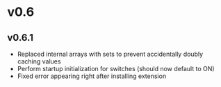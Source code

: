 # v0.6
## v0.6.1
 * Replaced internal arrays with sets to prevent accidentally doubly caching values
 * Perform startup initialization for switches (should now default to ON)
 * Fixed error appearing right after installing extension